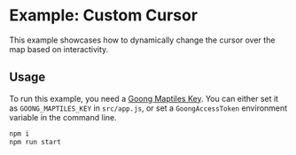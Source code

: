# Example: Custom Cursor

This example showcases how to dynamically change the cursor over the map based on interactivity.

## Usage

To run this example, you need a [Goong Maptiles Key](https://account.goong.io). You can either set it as `GOONG_MAPTILES_KEY` in `src/app.js`, or set a `GoongAccessToken` environment variable in the command line.

```bash
npm i
npm run start
```
